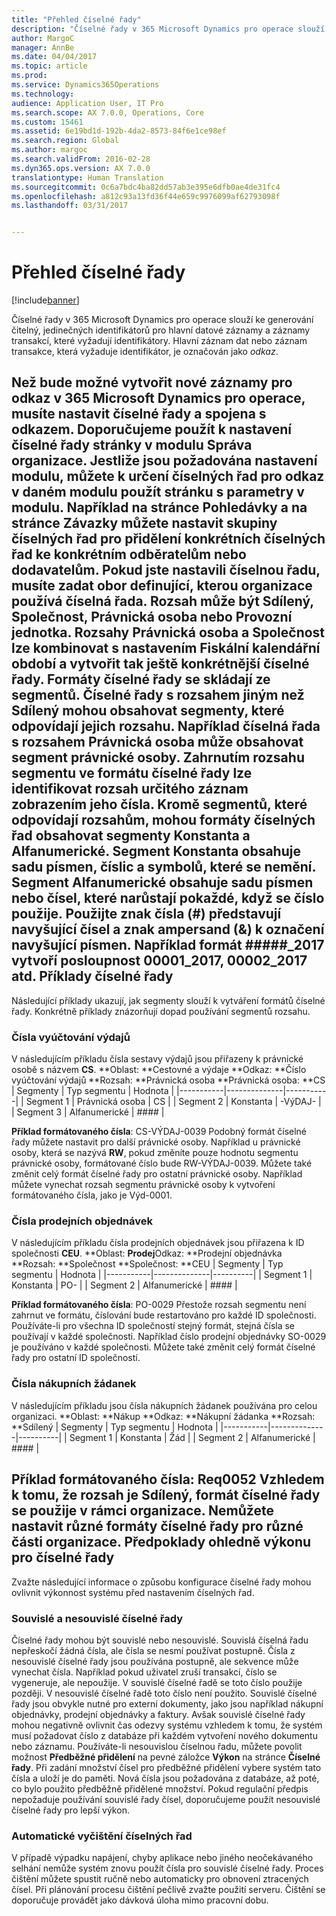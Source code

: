 ```yaml
---
title: "Přehled číselné řady"
description: "Číselné řady v 365 Microsoft Dynamics pro operace slouží ke generování čitelný, jedinečných identifikátorů pro hlavní datové záznamy a záznamy transakcí, které vyžadují identifikátory. Hlavní záznam dat nebo záznam transakce, která vyžaduje identifikátor, je označován jako <em>odkaz</em>."
author: MargoC
manager: AnnBe
ms.date: 04/04/2017
ms.topic: article
ms.prod: 
ms.service: Dynamics365Operations
ms.technology: 
audience: Application User, IT Pro
ms.search.scope: AX 7.0.0, Operations, Core
ms.custom: 15461
ms.assetid: 6e19bd1d-192b-4da2-8573-84f6e1ce98ef
ms.search.region: Global
ms.author: margoc
ms.search.validFrom: 2016-02-28
ms.dyn365.ops.version: AX 7.0.0
translationtype: Human Translation
ms.sourcegitcommit: 0c6a7bdc4ba82dd57ab3e395e6dfb0ae4de31fc4
ms.openlocfilehash: a812c93a13fd36f44e659c9976099af62793098f
ms.lasthandoff: 03/31/2017


---
```


# <a name="number-sequence-overview"></a>Přehled číselné řady

[!include[banner](../includes/banner.md)]


Číselné řady v 365 Microsoft Dynamics pro operace slouží ke generování čitelný, jedinečných identifikátorů pro hlavní datové záznamy a záznamy transakcí, které vyžadují identifikátory. Hlavní záznam dat nebo záznam transakce, která vyžaduje identifikátor, je označován jako <em>odkaz</em>.

Než bude možné vytvořit nové záznamy pro odkaz v 365 Microsoft Dynamics pro operace, musíte nastavit číselné řady a spojena s odkazem. Doporučujeme použít k nastavení číselné řady stránky v modulu **Správa organizace**. Jestliže jsou požadována nastavení modulu, můžete k určení číselných řad pro odkaz v daném modulu použít stránku s parametry v modulu. Například na stránce **Pohledávky** a na stránce **Závazky** můžete nastavit skupiny číselných řad pro přidělení konkrétních číselných řad ke konkrétním odběratelům nebo dodavatelům. Pokud jste nastavili číselnou řadu, musíte zadat obor definující, kterou organizace používá číselná řada. Rozsah může být **Sdílený**, **Společnost**, **Právnická osoba** nebo **Provozní jednotka**. Rozsahy **Právnická osoba** a **Společnost** lze kombinovat s nastavením **Fiskální kalendářní období** a vytvořit tak ještě konkrétnější číselné řady. Formáty číselné řady se skládají ze segmentů. Číselné řady s rozsahem jiným než **Sdílený** mohou obsahovat segmenty, které odpovídají jejich rozsahu. Například číselná řada s rozsahem **Právnická osoba** může obsahovat segment právnické osoby. Zahrnutím rozsahu segmentu ve formátu číselné řady lze identifikovat rozsah určitého záznam zobrazením jeho čísla. Kromě segmentů, které odpovídají rozsahům, mohou formáty číselných řad obsahovat segmenty **Konstanta** a **Alfanumerické**. Segment **Konstanta** obsahuje sadu písmen, číslic a symbolů, které se nemění. Segment **Alfanumerické** obsahuje sadu písmen nebo čísel, které narůstají pokaždé, když se číslo použije. Použijte znak čísla (\#) představují navyšující čísel a znak ampersand (&) k označení navyšující písmen. Například formát \#\#\#\#\#\_2017 vytvoří posloupnost 00001\_2017, 00002\_2017 atd.
Příklady číselné řady
------------------------

Následující příklady ukazují, jak segmenty slouží k vytváření formátů číselné řady. Konkrétně příklady znázorňují dopad používání segmentů rozsahu.
### <a name="expense-report-numbers"></a>Čísla vyúčtování výdajů

V následujícím příkladu čísla sestavy výdajů jsou přiřazeny k právnické osobě s názvem **CS**. **Oblast: **Cestovné a výdaje **Odkaz: **Číslo vyúčtování výdajů **Rozsah: **Právnická osoba **Právnická osoba: **CS
| Segmenty  | Typ segmentu | Hodnota     |
|-----------|--------------|-----------|
| Segment 1 | Právnická osoba | CS        |
| Segment 2 | Konstanta     | -VýDAJ- |
| Segment 3 | Alfanumerické | \#\#\#\#  |

**Příklad formátovaného čísla**: CS-VÝDAJ-0039 Podobný formát číselné řady můžete nastavit pro další právnické osoby. Například u právnické osoby, která se nazývá **RW**, pokud změníte pouze hodnotu segmentu právnické osoby, formátované číslo bude RW-VÝDAJ-0039. Můžete také změnit celý formát číselné řady pro ostatní právnické osoby. Například můžete vynechat rozsah segmentu právnické osoby k vytvoření formátovaného čísla, jako je Výd-0001.

### <a name="sales-order-numbers"></a>Čísla prodejních objednávek

V následujícím příkladu čísla prodejních objednávek jsou přiřazena k ID společnosti **CEU**. **Oblast: **Prodej**Odkaz: **Prodejní objednávka **Rozsah: **Společnost **Společnost: **CEU
| Segmenty  | Typ segmentu | Hodnota    |
|-----------|--------------|----------|
| Segment 1 | Konstanta     | PO-      |
| Segment 2 | Alfanumerické | \#\#\#\# |

**Příklad formátovaného čísla**: PO-0029 Přestože rozsah segmentu není zahrnut ve formátu, číslování bude restartováno pro každé ID společnosti. Používáte-li pro všechna ID společností stejný formát, stejná čísla se používají v každé společnosti. Například číslo prodejní objednávky SO-0029 je používáno v každé společnosti. Můžete také změnit celý formát číselné řady pro ostatní ID společností.

### <a name="purchase-requisition-numbers"></a>Čísla nákupních žádanek

V následujícím příkladu jsou čísla nákupních žádanek používána pro celou organizaci. **Oblast: **Nákup **Odkaz: **Nákupní žádanka **Rozsah: **Sdílený
| Segmenty  | Typ segmentu | Hodnota    |
|-----------|--------------|----------|
| Segment 1 | Konstanta     | Žád      |
| Segment 2 | Alfanumerické | \#\#\#\# |

**Příklad formátovaného čísla**: Req0052 Vzhledem k tomu, že rozsah je **Sdílený**, formát číselné řady se použije v rámci organizace. Nemůžete nastavit různé formáty číselné řady pro různé části organizace. Předpoklady ohledně výkonu pro číselné řady
-----------------------------------------------

Zvažte následující informace o způsobu konfigurace číselné řady mohou ovlivnit výkonnost systému před nastavením číselných řad.
### <a name="continuous-and-non-continuous-number-sequences"></a>Souvislé a nesouvislé číselné řady

Číselné řady mohou být souvislé nebo nesouvislé. Souvislá číselná řadu nepřeskočí žádná čísla, ale čísla se nesmí používat postupně. Čísla z nesouvislé číselné řady jsou používána postupně, ale sekvence může vynechat čísla. Například pokud uživatel zruší transakcí, číslo se vygeneruje, ale nepoužije. V souvislé číselné řadě se toto číslo použije později. V nesouvislé číselné řadě toto číslo není použito. Souvislé číselné řady jsou obvykle nutné pro externí dokumenty, jako jsou například nákupní objednávky, prodejní objednávky a faktury. Avšak souvislé číselné řady mohou negativně ovlivnit čas odezvy systému vzhledem k tomu, že systém musí požadovat číslo z databáze při každém vytvoření nového dokumentu nebo záznamu. Používáte-li nesouvislou číselnou řadu, můžete povolit možnost **Předběžné přidělení** na pevné záložce **Výkon** na stránce **Číselné řady**. Při zadání množství čísel pro předběžné přidělení vybere systém tato čísla a uloží je do paměti. Nová čísla jsou požadována z databáze, až poté, co bylo použito předběžně přidělené množství. Pokud regulační předpis nepožaduje používání souvislé řady čísel, doporučujeme použít nesouvislé číselné řady pro lepší výkon.

### <a name="automatic-cleanup-of-number-sequences"></a>Automatické vyčištění číselných řad

V případě výpadku napájení, chyby aplikace nebo jiného neočekávaného selhání nemůže systém znovu použít čísla pro souvislé číselné řady. Proces čištění můžete spustit ručně nebo automaticky pro obnovení ztracených čísel. Při plánování procesu čištění pečlivě zvažte použití serveru. Čištění se doporučuje provádět jako dávková úloha mimo pracovní dobu.






